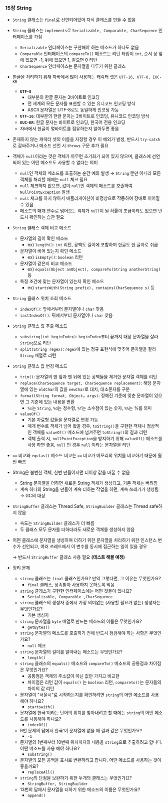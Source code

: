 ### 15장 String

- `String` 클래스는 `final`로 선언되어있어 자식 클래스를 만들 수 없음
- `String` 클래스는 `implements`로 `Serializable, Comparable, CharSequence`  인터페이스를 가짐
    - `Serializable` 인터페이스는 구현해야 하는 메소드가 하나도 없음
    - `Comparable` 인터페이스의 `compareTo()` 메소드는 리턴 타입이 `int`, 순서 상 앞에 있으면 -1, 뒤에 있으면 1, 같으면 0 리턴
    - `CharSequence` 인터페이스는 문자열을 다루기 위한 클래스
- 한글을 처리하기 위해 자바에서 많이 사용하는 캐릭터 셋은 `UTF-16, UTF-8, EUC-KR`
    - **`UTF-8`**
        - 대부분의 한글 문자는 3바이트로 인코딩
        - 전 세계의 모든 문자를 표현할 수 있는 유니코드 인코딩 방식
        - ASCII 문자열은 UTF-8로도 동일하게 인코딩 가능
    - **`UTF-16`**: 대부분의 한글 문자는 2바이트로 인코딩, 유니코드 인코딩 방식
    - **`EUC-KR`**: 한글 문자는 바이트로 인코딩, 한국어 전용 인코딩
    - 자바에서 한글이 몇바이트를 점유하는지 알아두면 좋음
- 존재하지 않는 캐릭터 셋의 이름을 지정할 경우 이 예외가 발생, 반드시 `try-catch`로 감싸주거나 메소드 선언 시 `throws` 구문 추가 필요
- 객체가 `null`이라는 것은 객체가 아무런 초기화가 되어 있지 않으며, 클래스에 선언되어 있는 어떤 메소드도 사용할 수 없다는 의미
    - `null`인 객체의 메소드를 호출하는 순간 예외 발생 → `String` 뿐만 아니라 모든 객체를 처리할 때에는 `null` 체크 필요
    - `null` 체크하지 않으면, 값이 `null`인 객체의 메소드를 호출하여 `NullPointException` 발생
    - `null` 체크를 하지 않아서 애플리케이션이 비정상으로 작동하여 장애로 이어질 수  있음
    - 메소드의 매개 변수로 넘어오는 객체가 `null`이 될 확률이 조금이라도 있으면 반드시 확인하는 습관 필요
- `String` 클래스 객체 비교 메소드
    - 문자열의 길이 확인 메소드
        - ex) `length()`: `int` 리턴, 공백도 길이에 포함하며 한글도 한 글자로 취급
    - 문자열이 비어 있는지 확인 메소드
        - ex) `isEmpty()`: `boolean` 리턴
    - 문자열이 같은지 비교 메소드
        - ex) `equals(Object anObject), compareTo(String anotherString)` 등
    - 특정 조건에 맞는 문자열이 있는지 확인 메소드
        - ex) `startsWith(String prefix), contains(CharSequence s)` 등
- `String` 클래스 위치 조회 메소드
    - `indexOf()`: 앞에서부터 문자열이나 `char` 찾음
    - `lastIndexOf()`: 뒤에서부터 문자열이나 `char` 찾음
- `String` 클래스 값 추출 메소드
    - `substring(int beginIndex)`: `beginIndex`부터 끝까지 대상 문자열을 잘라 `String`으로 리턴
    - `split(String regex)`: `regex`에 있는 정규 표현식에 맞추어 문자열을 잘라 `String` 배열로 리턴
- `String` 클래스 값 변경 메소드
    - `trim()`: 문자열의 맨 앞과 맨 뒤에 있는 공백들을 제거한 문자열 객체를 리턴
    - `replace(CharSequence target, CharSequence replacement)`: 해당 문자열에 있는 `oldChar`의 값을 `newChar`로 대치, 대소문자를 구분
    - `format(String format, Object… args)`: 정해진 기준에 맞춘 문자열이 있으면 그 기준에 있는 내용을 변환
        - `%s`는 `String`, `%d`는 정수형, `%f`는 소수점이 있는 숫자, `%%`는 %를 의미
    - `valueOf()`
        - 기본 자료형 값들을 문자열로 변경 가능
        - 매개 변수로 객체가 넘어 왔을 경우, `toString()`을 구현한 객체나 정상적인 객체를 `valueOf()` 메소드에 넘겨주면 `toString()`의 결과 리턴
        - 객체 출력 시, `nullPointException`을 방지하기 위해 `valueOf()` 메소드를 사용 하면 좋음, `null` 인 경우 `null` 이라는 문자열을 리턴
- `==` 비교와 `equlas()` 메소드 비교는 `==` 비교가 메모리의 위치를 비교하기 때문에 훨씬 빠름
- String은 불변한 객체, 한번 만들어지면 더이상 값을 바꿀 수 없음
    - String 문자열을 더하면 새로운 String 객체가 생성되고, 기존 객체는 버려짐
    - 계속 하나의 String을 만들어 계속 더하는 작업을 하면, 계속 쓰레기가 생성됨 → GC의 대상
- `StringBuffer` 클래스는 Thread Safe, `StringBuilder` 클래스는 Thread safe하지 않음
    - 속도는 `StringBuilder` 클래스가 더 빠름
    - 두 클래스 모두 문자를 더하더라도 새로운 객체를 생성하지 않음
- 어떤 클래스에 문자열을 생성하여 더하기 위한 문자열을 처리하기 위한 인스턴스 변수가 선언되고, 여러 쓰레드에서 이 변수를 동시에 접근하는 일이 있을 경우
    
    → 반드시 `StringBuffer` 클래스 사용 필요 **(테스트 해볼 예정)**
    
- 정리 문제
    - `string` 클래스는 `final` 클래스인가요? 만약 그렇다면, 그 이유는 무엇인가요?
        - `final` 클래스, 상속받아 사용하지 못하도록 막음
    - `string` 클래스가 구현한 인터페이스에는 어떤 것들이 있나요?
        - `Serializable, Comparable ,CharSequence`
    - `string` 클래스의 생성자 중에서 가장 의미없는 (사용할 필요가 없는) 생성자는 무엇인가요?
        - 기본 생성자
    - `string` 문자열을 `byte` 배열로 만드는 메소드의 이름은 무엇인가요?
        - `getBytes()`
    - `string` 문자열의 메소드를 호출하기 전에 반드시 점검해야 하는 사항은 무엇인가요?
        - `null` 체크
    - `string` 문자열의 길이를 알아내는 메소드는 무엇인가요?
        - `length()`
    - `string` 클래스의 `equals()` 메소드와 `compareTo()` 메소드의 공통점과 차이점은 무엇인가요?
        - 공통점은 객체의 주소값이 아닌 값만 가지고 비교한
        - 차이점은 리턴 값이 `equals()` 는 `boolean` 리턴, `compareto()`는 문자들의 차이의 값 리턴
    - 문자열이 "서울시"로 시작하는지를 확인하려면 `string`의 어떤 메소드를 사용해야 하나요?
        - `startswith()`
    - 문자열에 한국'이라는 단어의 위치를 찾아내려고 할 때에는 `string`의 어떤 메소드를 사용해야 하나요?
        - `indexOf()`
    - 9번 문제의 답에서 한국'이 문자열에 없을 때 결과 값은 무엇인가요?
        - `-1`
    - 문자열의 1번째부터 10번째 위치까지의 내용을 `string`으로 추출하려고 합니다. 어떤 메소드를 사용 해야 하나요?
        - `substring()`
    - 문자열의 모든 공백을 표시로 변환하려고 합니다. 어떤 메소드를 사용하는 것이 좋을까요?
        - `replaceAll()`
    - `string`의 단점을 보완하기 위한 두개의 클래스는 무엇인가요?
        - `StringBuffer, StringBuilder`
    - 13번의 답에서 문자열을 더하기 위한 메소드의 이름은 무엇인가요?
        - `append()`